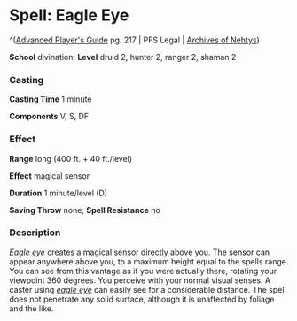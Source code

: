 # Spell: Eagle Eye

^([Advanced Player's Guide][ss-eagle-eye] pg. 217 | PFS Legal | [Archives of Nehtys][sn-eagle-eye])

**School** divination; **Level** druid 2, hunter 2, ranger 2, shaman 2

### Casting

**Casting Time** 1 minute

**Components** V, S, DF

### Effect

**Range** long (400 ft. + 40 ft./level)

**Effect** magical sensor

**Duration** 1 minute/level (D)

**Saving Throw** none; **Spell Resistance** no

### Description

_[Eagle eye]_ creates a magical sensor directly above you. The sensor can appear anywhere above you, to a maximum height equal to the spells range. You can see from this vantage as if you were actually there, rotating your viewpoint 360 degrees. You perceive with your normal visual senses. A caster using _[eagle eye]_ can easily see for a considerable distance. The spell does not penetrate any solid surface, although it is unaffected by foliage and the like.

[ss-eagle-eye]: http://paizo.com/pathfinderRPG/v57
[sn-eagle-eye]: http://www.archivesofnethys.com/SpellDisplay.aspx?ItemName=Eagle%20Eye
[Eagle eye]: http://www.archivesofnethys.com/SpellDisplay.aspx?ItemName=Eagle%20Eye
[eagle eye]: http://www.archivesofnethys.com/SpellDisplay.aspx?ItemName=Eagle%20Eye